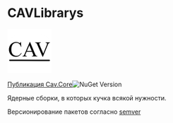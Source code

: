 # CAVLibrarys 
![Иконка проекта](https://raw.githubusercontent.com/ChernenkoAV/CAVLibrarys/master/Cav.png)

[Публикация Cav.Core](https://www.nuget.org/packages/Cav.Core/)<img alt="NuGet Version" src="https://img.shields.io/nuget/v/Cav.Core.svg" />

Ядерные сборки, в которых кучка всякой нужности.

Версионирование пакетов согласно [semver](http://semver.org/lang/ru/)
